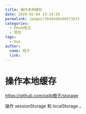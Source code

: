 ```yaml
---
title: 操作本地缓存
date: 2020-02-04 13:14:19
permalink: /pages/30a94dbe96873b33
categories:
  - 《Vue》笔记
  - 其他
tags:
  - Vue
author:
  name: 橙子
  link:
---
```


# 操作本地缓存

<https://github.com/ustb橙子/storage>

操作 sessionStorage 和 localStorage 。
